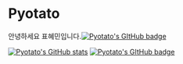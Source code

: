# Pyotato

안녕하세요 표혜민입니다.[![Pyotato's GItHub badge](https://img.shields.io/badge/1st%20%20badge-firstbadge-lavender)](https://github.com/pyotato/github-readme-stats)

[![Pyotato's GitHub stats](https://github-readme-stats.vercel.app/api?username=pyotato)](https://github.com/pyotato/github-readme-stats)
[![Pyotato's GItHub badge](https://img.shields.io/badge/1st%20%20badge-firstbadge-lavender)](https://github.com/pyotato/github-readme-stats)